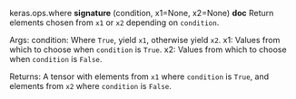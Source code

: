 keras.ops.where
__signature__
(condition, x1=None, x2=None)
__doc__
Return elements chosen from `x1` or `x2` depending on `condition`.

Args:
    condition: Where `True`, yield `x1`, otherwise yield `x2`.
    x1: Values from which to choose when `condition` is `True`.
    x2: Values from which to choose when `condition` is `False`.

Returns:
    A tensor with elements from `x1` where `condition` is `True`, and
    elements from `x2` where `condition` is `False`.

